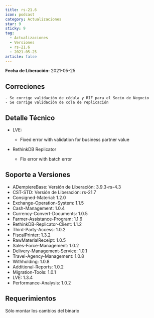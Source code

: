 ```yaml
---
title: rs-21.6
icon: podcast
category: Actualizaciones
star: 9
sticky: 9
tag:
  - Actualizaciones
  - Versiones
  - rs-21.6
  - 2021-05-25
article: false
---
```


**Fecha de Liberación:** 2021-05-25

## Correciones

    - Se corrige validación de cédula y RIF para el Socio de Negocio
    - Se corrige validación de cola de replicación

## Detalle Técnico

- LVE:

  - Fixed error with validation for business partner value

- RethinkDB Replicator

  - Fix error with batch error

## Soporte a Versiones

- ADempiereBase: Versión de Liberación: 3.9.3-rs-4.3
- CST-STD: Versión de Liberación: rs-21.7
- Consigned-Material: 1.2.0
- Exchange-Operation-System: 1.1.5
- Cash-Management: 1.0.4
- Currency-Convert-Documents: 1.0.5
- Farmer-Assistance-Program: 1.1.6
- RethinkDB-Replicator-Client: 1.1.2
- Third-Party-Access: 1.0.2
- FiscalPrinter: 1.3.2
- RawMaterialReceipt: 1.0.5
- Sales-Force-Management: 1.0.2
- Delivery-Management-Service: 1.0.1
- Travel-Agency-Management: 1.0.8
- Withholding: 1.0.8
- Additional-Reports: 1.0.2
- Migration-Tools: 1.0.1
- LVE: 1.3.4
- Performance-Analysis: 1.0.2

## Requerimientos

Sólo montar los cambios del binario
